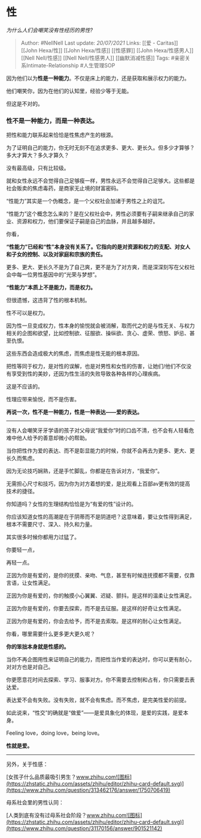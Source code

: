 # 性
*为什么人们会嘲笑没有性经历的男性?*


> Author: #NellNell 
Last update: *20/07/2021* 
Links: [[爱 - Caritas]] [[John Hexa/性]] [[John Hexa/性感]] [[性感罪]] [[John Hexa/性感男人]] [[Nell Nell/性感]] [[Nell Nell/性感男人]] [[幽默消减性感]]
Tags:  #亲密关系Intimate-Relationship #人生管理SOP 
  

因为他们以为**性是一种能力**。不仅是床上的能力，还是获取和展示权力的能力。

他们嘲笑你，因为在他们的认知里，经验少等于无能。

但这是不对的。

### 性不是一种能力，而是一种表达。

把性和能力联系起来恰恰是性焦虑产生的根源。

为了证明自己的能力，你无时无刻不在追求更多、更大、更长久。但多少才算够？多大才算大？多久才算久？

没有最高级，只有比较级。

就和女性永远不会觉得自己足够瘦一样，男性永远不会觉得自己足够大。这些都是社会贩卖的焦虑毒药，是商家无止境的财富密码。

“性能力”其实是一个伪概念，是一个父权社会加诸于男性之上的诅咒。

“性能力”这个概念怎么来的？是在父权社会中，男性必须要有子嗣来继承自己的家业、资源和权力，他们要保证子嗣是自己的血脉，并且越多越好。

你看，

**“性能力”已经和“性”本身没有关系了。它指向的是对资源和权力的支配、对女人和子女的控制、以及对家庭和宗族的责任。**

更多、更大、更长久不是为了自己爽，更不是为了对方爽，而是深深刻写在父权社会中每一位男性基因中的“光荣与梦想”。

**“性能力”本质上不是能力，而是权力。**

但很遗憾，这违背了性的根本机制。

性不可以是权力。

因为性一旦变成权力，性本身的愉悦就会被消解，取而代之的是与性无关、与权力相关的企图和欲望，比如控制欲、征服欲、操纵欲、贪心、虚荣、愤怒、妒忌、甚至仇恨。

这些东西会造成极大的焦虑，而焦虑是性无能的根本原因。

把性等同于权力，是对性的误解，也是对男性和女性的伤害，让她们/他们不仅没有享受到性的美妙，还因为性生活的失败导致各种各样的心理疾病。

这是不应该的。

性理应带来愉悦，而不是伤害。

**再说一次，性不是一种能力，性是一种表达——爱的表达。**

---

没有人会嘲笑牙牙学语的孩子对父母说“我爱你”时的口齿不清，也不会有人轻看危难中他人给予的善意却微小的帮助。

当你把性作为爱的表达、而不是彰显能力的时候，你就不会再去为更多、更大、更长久而焦虑。

因为无论技巧娴熟，还是手忙脚乱，你都是在告诉对方，“我爱你”。

无需担心尺寸和技巧，因为你为对方着想的爱，是比观看上百部av更有效的提高技术的捷径。

你知道吗？女性的生理结构恰恰是为“有爱的性”设计的。

你应该知道女性的高潮是在于阴蒂而不是阴道吧？这意味着，要让女性得到满足，根本不需要尺寸、深入、持久和力量。

  

  

其实很多时候你都用力过猛了。

你要轻一点，

再轻一点。

  

  

正因为你是有爱的，是你的抚摸、亲吻、气息，甚至有时候连抚摸都不需要，仅靠言语，让女性满足。

正因为你是有爱的，你的触摸小心翼翼、迟疑、颤抖。是这样的温柔让女性满足。

正因为你是有爱的，你要去探索，而不是去征服。是这样的好奇让女性满足。

正因为你是有爱的，你会去给予，而不是去索取。是这样的耐心让女性满足。

你看，哪里需要什么更多更大更久呢？

**你的笨拙本身就是性感的。**

  

  

当你不再企图用性来证明自己的能力，而把性当作爱的表达时，你可以更有耐心，对对方也是对自己。

你更愿意花时间去探索、学习、服事对方。你不需要去控制和占有，你只需要去表达爱。

表达爱不会有失败。没有失败，就不会有焦虑。而不焦虑，是完美性爱的前提。

如此说来，“性交”的确就是“做爱”——是爱具象化的体现，是爱的实践，是爱本身。

Feeling love，doing love，being love。

**性就是爱。**

---

另外，关于性感：

[女孩子什么品质最吸引男生？​www.zhihu.com![图标](https://zhstatic.zhihu.com/assets/zhihu/editor/zhihu-card-default.svg)](https://www.zhihu.com/question/313462176/answer/1750706419)

母系社会里的男性认同：

[人类到底有没有过母系社会阶段？​www.zhihu.com![图标](https://zhstatic.zhihu.com/assets/zhihu/editor/zhihu-card-default.svg)](https://www.zhihu.com/question/31170156/answer/901521142)